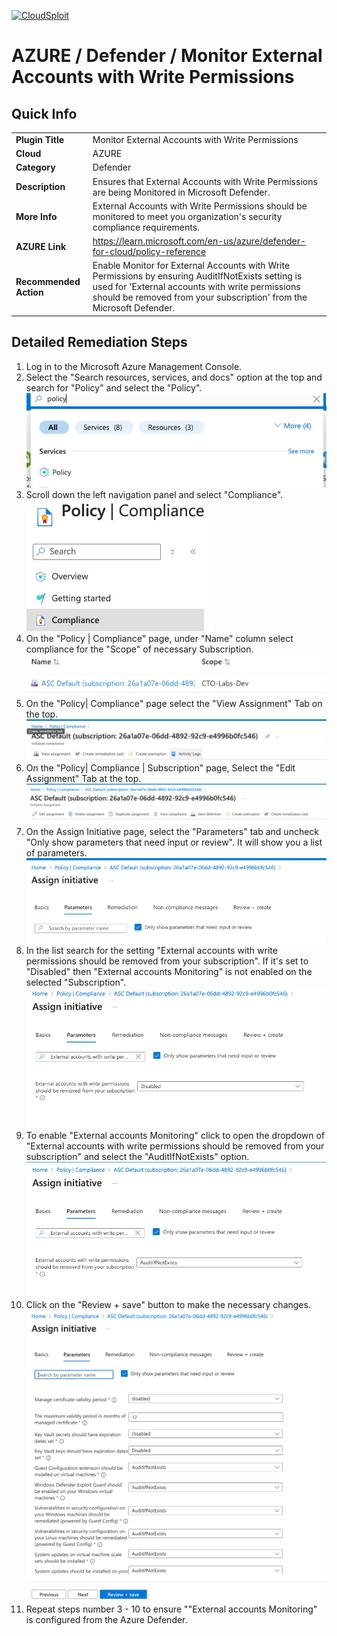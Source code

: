 [![CloudSploit](https://cloudsploit.com/img/logo-new-big-text-100.png "CloudSploit")](https://cloudsploit.com)

# AZURE / Defender / Monitor External Accounts with Write Permissions

## Quick Info

| ||
|-|----------------------------------------------------------------------------------------------------------------|
| **Plugin Title** | Monitor External Accounts with Write Permissions|
| **Cloud** | AZURE |
| **Category** | Defender |
| **Description** | Ensures that External Accounts with Write Permissions are being Monitored in Microsoft Defender. |
| **More Info** | External Accounts with Write Permissions should be monitored to meet you organization's security compliance requirements. |
| **AZURE Link** | https://learn.microsoft.com/en-us/azure/defender-for-cloud/policy-reference |
| **Recommended Action** | Enable Monitor for External Accounts with Write Permissions by ensuring AuditIfNotExists setting is used for 'External accounts with write permissions should be removed from your subscription' from the Microsoft Defender. |

## Detailed Remediation Steps

1. Log in to the Microsoft Azure Management Console.
2. Select the "Search resources, services, and docs" option at the top and search for "Policy" and select the "Policy". </br> <img src="/resources/azure/defender/monitor-external-accounts-with-write-permissions/step2.png"/>
3. Scroll down the left navigation panel and select "Compliance". </br> <img src="/resources/azure/defender/monitor-external-accounts-with-write-permissions/step3.png"/>
4. On the "Policy | Compliance" page, under "Name" column select compliance for the "Scope" of necessary Subscription. </br> <img src="/resources/azure/defender/monitor-external-accounts-with-write-permissions/step4.png"/>
5. On the "Policy| Compliance" page select the "View Assignment" Tab on the top. </br> <img src="/resources/azure/defender/monitor-external-accounts-with-write-permissions/step5.png"/>
6. On the "Policy| Compliance | Subscription" page, Select the "Edit Assignment" Tab at the top. </br> <img src="/resources/azure/defender/monitor-external-accounts-with-write-permissions/step6.png"/>
7. On the Assign Initiative page, select the "Parameters" tab and uncheck "Only show parameters that need input or review". It will show you a list of parameters. </br>  <img src="/resources/azure/defender/monitor-external-accounts-with-write-permissions/step7.png"/>
8. In the list search for the setting "External accounts with write permissions should be removed from your subscription". If it's set to "Disabled" then "External accounts Monitoring" is not enabled on the selected "Subscription". </br> <img src="/resources/azure/defender/monitor-external-accounts-with-write-permissions/step8.png"/>
9. To enable "External accounts Monitoring" click to open the dropdown of "External accounts with write permissions should be removed from your subscription" and select the "AuditIfNotExists" option. </br> <img src="/resources/azure/defender/monitor-external-accounts-with-write-permissions/step9.png"/>
10. Click on the "Review + save" button to make the necessary changes. </br> <img src="/resources/azure/defender/monitor-external-accounts-with-write-permissions/step10.png"/>
11. Repeat steps number 3 - 10 to ensure ""External accounts Monitoring" is configured from the Azure Defender. </br>
